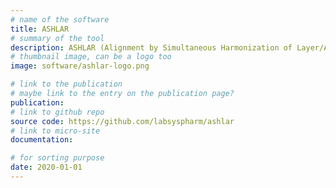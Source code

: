```yaml
---
# name of the software
title: ASHLAR
# summary of the tool
description: ASHLAR (Alignment by Simultaneous Harmonization of Layer/Adjacency Registration) is Python tool for image registration and stitching that is more rapid and accurate than existing methods in assembling subcellular-resolution, multi-channel images up to several square centimeters in size. ASHLAR uses Bioformats software to read virtually any microscope image files and write the OME-TIFF format files.
# thumbnail image, can be a logo too
image: software/ashlar-logo.png

# link to the publication
# maybe link to the entry on the publication page?
publication:
# link to github repo
source code: https://github.com/labsyspharm/ashlar
# link to micro-site
documentation:

# for sorting purpose
date: 2020-01-01
---
```

